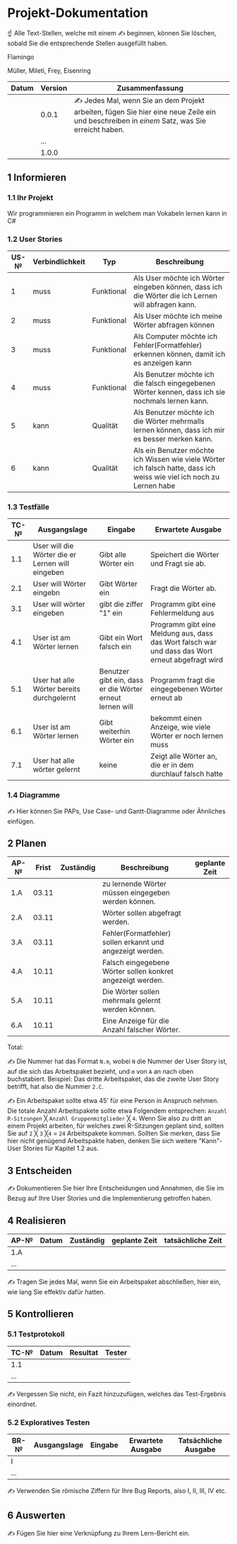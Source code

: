 # Projekt-Dokumentation

☝️ Alle Text-Stellen, welche mit einem ✍️ beginnen, können Sie löschen, sobald Sie die entsprechende Stellen ausgefüllt haben.

Flamingo

Müller, Mileti, Frey, Eisenring

| Datum | Version | Zusammenfassung                                              |
| ----- | ------- | ------------------------------------------------------------ |
|       | 0.0.1   | ✍️ Jedes Mal, wenn Sie an dem Projekt arbeiten, fügen Sie hier eine neue Zeile ein und beschreiben in *einem* Satz, was Sie erreicht haben. |
|       | ...     |                                                              |
|       | 1.0.0   |                                                              |

## 1 Informieren

### 1.1 Ihr Projekt

Wir programmieren ein Programm in welchem man Vokabeln lernen kann in C#

### 1.2 User Stories

| US-№ | Verbindlichkeit | Typ  | Beschreibung                       |
| ---- | --------------- | ---- | ---------------------------------- |
| 1    |muss |Funktional|Als User möchte ich Wörter eingeben können, dass ich die Wörter die ich Lernen will abfragen kann.|
| 2    |  muss | Funktional | Als User möchte ich meine Wörter abfragen können|
| 3   |  muss | Funktional | Als Computer möchte ich Fehler(Formatfehler) erkennen können, damit ich es anzeigen kann|
| 4    | muss| Funktional  |Als Benutzer möchte ich die falsch eingegebenen Wörter kennen, dass ich sie nochmals lernen kann.|
| 5 |kann |Qualität      | Als Benutzer möchte ich die Wörter mehrmalls lernen können, dass ich mir es besser merken kann.                                |
| 6 |kann|Qualität|Als ein Benutzer möchte ich Wissen wie viele Wörter ich falsch hatte, dass ich weiss wie viel ich noch zu Lernen habe                 |



### 1.3 Testfälle

| TC-№ | Ausgangslage | Eingabe | Erwartete Ausgabe |
| ---- | ------------ | ------- | ----------------- |
|1.1|User will die Wörter die er Lernen will eingeben|Gibt alle Wörter ein|Speichert die Wörter und Fragt sie ab. |
|2.1|User will Wörter eingebn|Gibt Wörter ein|Fragt die Wörter ab.|
|3.1|User will wörter eingeben|gibt die ziffer "1" ein|Programm gibt eine Fehlermeldung aus|
|4.1|User ist am Wörter lernen|Gibt ein Wort falsch ein|Programm gibt eine Meldung aus, dass das Wort falsch war und dass das Wort erneut abgefragt wird|
|5.1|User hat alle Wörter bereits durchgelernt|Benutzer gibt ein, dass er die Wörter erneut lernen will|Programm fragt die eingegebenen Wörter erneut ab|
|6.1|User ist am Wörter lernen|Gibt weiterhin Wörter ein |bekommt einen Anzeige, wie viele Wörter er noch lernen muss|
|7.1|User hat alle wörter gelernt|keine|Zeigt alle Wörter an, die er in dem durchlauf falsch hatte|


### 1.4 Diagramme

✍️ Hier können Sie PAPs, Use Case- und Gantt-Diagramme oder Ähnliches einfügen.

## 2 Planen

| AP-№ | Frist | Zuständig | Beschreibung | geplante Zeit |
| ---- | ----- | --------- | ------------ | ------------- |
| 1.A  |  03.11|           |zu lernende Wörter müssen eingegeben werden können.|               |
| 2.A  |  03.11|           |Wörter sollen abgefragt werden.|               |
| 3.A  |  03.11|           |Fehler(Formatfehler) sollen erkannt und angezeigt werden.    |               |
| 4.A  |  10.11|           |Falsch eingegebene Wörter sollen konkret angezeigt werden.            |               |
| 5.A  |  10.11|           |Die Wörter sollen mehrmals gelernt werden können.        |               |
| 6.A  |  10.11|           |Eine Anzeige für  die Anzahl falscher Wörter.    |               |

Total: 

✍️ Die Nummer hat das Format `N.m`, wobei `N` die Nummer der User Story ist, auf die sich das Arbeitspaket bezieht, und `m` von `A` an nach oben buchstabiert. Beispiel: Das dritte Arbeitspaket, das die zweite User Story betrifft, hat also die Nummer `2.C`.

✍️ Ein Arbeitspaket sollte etwa 45' für eine Person in Anspruch nehmen. Die totale Anzahl Arbeitspakete sollte etwa Folgendem entsprechen: `Anzahl R-Sitzungen` ╳ `Anzahl Gruppenmitglieder` ╳ `4`. Wenn Sie also zu dritt an einem Projekt arbeiten, für welches zwei R-Sitzungen geplant sind, sollten Sie auf `2` ╳ `3` ╳`4` = `24` Arbeitspakete kommen. Sollten Sie merken, dass Sie hier nicht genügend Arbeitspakte haben, denken Sie sich weitere "Kann"-User Stories für Kapitel 1.2 aus.

## 3 Entscheiden

✍️ Dokumentieren Sie hier Ihre Entscheidungen und Annahmen, die Sie im Bezug auf Ihre User Stories und die Implementierung getroffen haben.

## 4 Realisieren

| AP-№ | Datum | Zuständig | geplante Zeit | tatsächliche Zeit |
| ---- | ----- | --------- | ------------- | ----------------- |
| 1.A  |       |           |               |                   |
| ...  |       |           |               |                   |

✍️ Tragen Sie jedes Mal, wenn Sie ein Arbeitspaket abschließen, hier ein, wie lang Sie effektiv dafür hatten.

## 5 Kontrollieren

### 5.1 Testprotokoll

| TC-№ | Datum | Resultat | Tester |
| ---- | ----- | -------- | ------ |
| 1.1  |       |          |        |
| ...  |       |          |        |

✍️ Vergessen Sie nicht, ein Fazit hinzuzufügen, welches das Test-Ergebnis einordnet.

### 5.2 Exploratives Testen

| BR-№ | Ausgangslage | Eingabe | Erwartete Ausgabe | Tatsächliche Ausgabe |
| ---- | ------------ | ------- | ----------------- | -------------------- |
| I    |              |         |                   |                      |
| ...  |              |         |                   |                      |

✍️ Verwenden Sie römische Ziffern für Ihre Bug Reports, also I, II, III, IV etc.

## 6 Auswerten

✍️ Fügen Sie hier eine Verknüpfung zu Ihrem Lern-Bericht ein.
